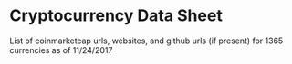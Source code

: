 # Cryptocurrency Data Sheet

List of coinmarketcap urls, websites, and github urls (if present) for 1365 currencies as of 11/24/2017
